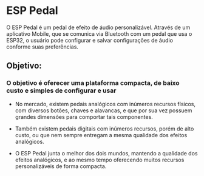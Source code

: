 # ESP Pedal

O ESP Pedal é um pedal de efeito de áudio personalizável. Através de um aplicativo Mobile, que se comunica via Bluetooth com um pedal que usa o ESP32, o usuário pode configurar e salvar configurações de áudio conforme suas preferências.

## Objetivo:

### O objetivo é oferecer uma plataforma compacta, de baixo custo e simples de configurar e usar

* No mercado, existem pedais analógicos com inúmeros recursos físicos, com diversos botões, chaves e alavancas, e que por sua vez possuem grandes dimensões para comportar tais componentes.

* Também existem pedais digitais com inúmeros recursos, porém de alto custo, ou que nem sempre entregam a mesma qualidade dos efeitos analógicos.

* O ESP Pedal junta o melhor dos dois mundos, mantendo a qualidade dos efeitos analógicos, e ao mesmo tempo oferecendo muitos recursos personalizáveis de forma compacta.

